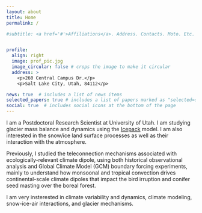 ```yaml
---
layout: about
title: Home
permalink: /

#subtitle: <a href='#'>Affiliations</a>. Address. Contacts. Moto. Etc. 


profile:
  align: right
  image: prof_pic.jpg
  image_circular: false # crops the image to make it circular
  address: >
    <p>260 Central Campus Dr.</p>
    <p>Salt Lake City, Utah, 84112</p>

news: true  # includes a list of news items
selected_papers: true # includes a list of papers marked as "selected={true}"
social: true  # includes social icons at the bottom of the page
---
```


I am a Postdoctoral Research Scientist at University of Utah. I am studying glacier mass balance and dynamics using the [Icepack](https://icepack.github.io) model. I am also interested in the snow/ice land surface processes as well as their interaction with the atmosphere.  

Previously, I studied the teleconnection mechanisms associated with ecologically-relevant climate dipole, using both historical observational analysis and Global Climate Model (GCM) boundary forcing experiments, mainly to understand how monsoonal and tropical convection drives continental-scale climate dipoles that impact the bird irruption and conifer seed masting over the boreal forest.

I am very insterested in climate variability and dynamics, climate modeling, snow-ice-air interactions, and glacier mechanisms. 


<!--- 
Write your biography here. Tell the world about yourself. Link to your favorite [subreddit](http://reddit.com). You can put a picture in, too. The code is already in, just name your picture `prof_pic.jpg` and put it in the `img/` folder.

Put your address / P.O. box / other info right below your picture. You can also disable any these elements by editing `profile` property of the YAML header of your `_pages/about.md`. Edit `_bibliography/papers.bib` and Jekyll will render your [publications page](/al-folio/publications/) automatically.

Link to your social media connections, too. This theme is set up to use [Font Awesome icons](http://fortawesome.github.io/Font-Awesome/) and [Academicons](https://jpswalsh.github.io/academicons/), like the ones below. Add your Facebook, Twitter, LinkedIn, Google Scholar, or just disable all of them. --->
